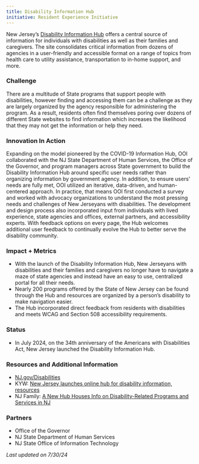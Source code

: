 ```yaml
---
title: Disability Information Hub
initiative: Resident Experience Initiative
---
```


New Jersey’s [Disability Information Hub](https://www.nj.gov/disabilities/) offers a central source of information for individuals with disabilities as well as their families and caregivers. The site consolidates critical information from dozens of agencies in a user-friendly and accessible format on a range of topics from health care to utility assistance, transportation to in-home support, and more.

### Challenge

There are a multitude of State programs that support people with disabilities, however finding and accessing them can be a challenge as they are largely organized by the agency responsible for administering the program. As a result, residents often find themselves poring over dozens of different State websites to find information which increases the likelihood that they may not get the information or help they need.

### Innovation In Action

Expanding on the model pioneered by the COVID-19 Information Hub, OOI collaborated with the NJ State Department of Human Services, the Office of the Governor, and program managers across State government to build the Disability Information Hub around specific user needs rather than organizing information by government agency. In addition, to ensure users’ needs are fully met, OOI utilized an iterative, data-driven, and human-centered approach. In practice, that means OOI first conducted a survey and worked with advocacy organizations to understand the most pressing needs and challenges of New Jerseyans with disabilities. The development and design process also incorporated input from individuals with lived experience, state agencies and offices, external partners, and accessibility experts. With feedback options on every page, the Hub welcomes additional user feedback to continually evolve the Hub to better serve the disability community.

### Impact + Metrics

- With the launch of the Disability Information Hub, New Jerseyans with disabilities and their families and caregivers no longer have to navigate a maze of state agencies and instead have an easy to use, centralized portal for all their needs.
- Nearly 200 programs offered by the State of New Jersey can be found through the Hub and resources are organized by a person’s disability to make navigation easier. 
- The Hub incorporated direct feedback from residents with disabilities and meets WCAG and Section 508 accessibility requirements. 

### Status

- In July 2024, on the 34th anniversary of the Americans with Disabilities Act, New Jersey launched the Disability Information Hub. 

### Resources and Additional Information
- [NJ.gov/Disabilities](https://www.nj.gov/disabilities/)
- KYW: [New Jersey launches online hub for disability information, resources](https://www.audacy.com/kywnewsradio/news/local/new-jersey-online-hub-disability-information)
- NJ Family: [A New Hub Houses Info on Disability-Related Programs and Services in NJ](https://www.njfamily.com/a-new-hub-houses-info-on-disability-related-programs-and-services-in-nj/)

### Partners

- Office of the Governor
- NJ State Department of Human Services
- NJ State Office of Information Technology

*Last updated on 7/30/24*
